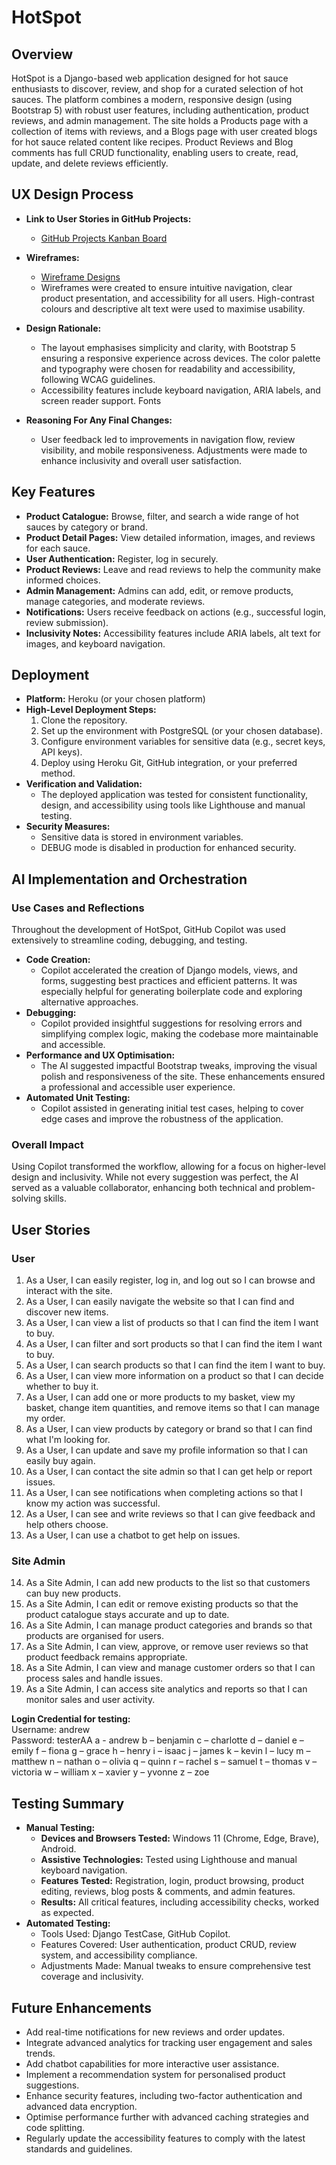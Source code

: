 # HotSpot

## Overview
HotSpot is a Django-based web application designed for hot sauce enthusiasts to discover, review, and shop for a curated selection of hot sauces. The platform combines a modern, responsive design (using Bootstrap 5) with robust user features, including authentication, product reviews, and admin management. The site holds a Products page with a collection of items with reviews, and a Blogs page with user created blogs for hot sauce related content like recipes. Product Reviews and Blog comments has full CRUD functionality, enabling users to create, read, update, and delete reviews efficiently.

## UX Design Process

- **Link to User Stories in GitHub Projects:**
  - [GitHub Projects Kanban Board](https://github.com/yourusername/hotspot/projects)
- **Wireframes:**
  - [Wireframe Designs](https://linktowireframes.com)
  - Wireframes were created to ensure intuitive navigation, clear product presentation, and accessibility for all users. High-contrast colours and descriptive alt text were used to maximise usability.
- **Design Rationale:**
  - The layout emphasises simplicity and clarity, with Bootstrap 5 ensuring a responsive experience across devices. The color palette and typography were chosen for readability and accessibility, following WCAG guidelines.
  - Accessibility features include keyboard navigation, ARIA labels, and screen reader support.
  Fonts
  
- **Reasoning For Any Final Changes:**
  - User feedback led to improvements in navigation flow, review visibility, and mobile responsiveness. Adjustments were made to enhance inclusivity and overall user satisfaction.

## Key Features

- **Product Catalogue:** Browse, filter, and search a wide range of hot sauces by category or brand.
- **Product Detail Pages:** View detailed information, images, and reviews for each sauce.
- **User Authentication:** Register, log in securely.
- **Product Reviews:** Leave and read reviews to help the community make informed choices.
- **Admin Management:** Admins can add, edit, or remove products, manage categories, and moderate reviews.
- **Notifications:** Users receive feedback on actions (e.g., successful login, review submission).
- **Inclusivity Notes:** Accessibility features include ARIA labels, alt text for images, and keyboard navigation.

## Deployment

- **Platform:** Heroku (or your chosen platform)
- **High-Level Deployment Steps:**
  1. Clone the repository.
  2. Set up the environment with PostgreSQL (or your chosen database).
  3. Configure environment variables for sensitive data (e.g., secret keys, API keys).
  4. Deploy using Heroku Git, GitHub integration, or your preferred method.
- **Verification and Validation:**
  - The deployed application was tested for consistent functionality, design, and accessibility using tools like Lighthouse and manual testing.
- **Security Measures:**
  - Sensitive data is stored in environment variables.
  - DEBUG mode is disabled in production for enhanced security.

## AI Implementation and Orchestration

### Use Cases and Reflections

Throughout the development of HotSpot, GitHub Copilot was used extensively to streamline coding, debugging, and testing.

- **Code Creation:**
  - Copilot accelerated the creation of Django models, views, and forms, suggesting best practices and efficient patterns. It was especially helpful for generating boilerplate code and exploring alternative approaches.
- **Debugging:**
  - Copilot provided insightful suggestions for resolving errors and simplifying complex logic, making the codebase more maintainable and accessible.
- **Performance and UX Optimisation:**
  - The AI suggested impactful Bootstrap tweaks, improving the visual polish and responsiveness of the site. These enhancements ensured a professional and accessible user experience.
- **Automated Unit Testing:**
  - Copilot assisted in generating initial test cases, helping to cover edge cases and improve the robustness of the application.

### Overall Impact

Using Copilot transformed the workflow, allowing for a focus on higher-level design and inclusivity. While not every suggestion was perfect, the AI served as a valuable collaborator, enhancing both technical and problem-solving skills.

## User Stories

### User
1. As a User, I can easily register, log in, and log out so I can browse and interact with the site.
2. As a User, I can easily navigate the website so that I can find and discover new items.
3. As a User, I can view a list of products so that I can find the item I want to buy.
4. As a User, I can filter and sort products so that I can find the item I want to buy.
5. As a User, I can search products so that I can find the item I want to buy.
6. As a User, I can view more information on a product so that I can decide whether to buy it.
7. As a User, I can add one or more products to my basket, view my basket, change item quantities, and remove items so that I can manage my order.
8. As a User, I can view products by category or brand so that I can find what I'm looking for.
9. As a User, I can update and save my profile information so that I can easily buy again.
10. As a User, I can contact the site admin so that I can get help or report issues.
11. As a User, I can see notifications when completing actions so that I know my action was successful.
12. As a User, I can see and write reviews so that I can give feedback and help others choose.
13. As a User, I can use a chatbot to get help on issues.

### Site Admin
14. As a Site Admin, I can add new products to the list so that customers can buy new products.
15. As a Site Admin, I can edit or remove existing products so that the product catalogue stays accurate and up to date.
16. As a Site Admin, I can manage product categories and brands so that products are organised for users.
17. As a Site Admin, I can view, approve, or remove user reviews so that product feedback remains appropriate.
18. As a Site Admin, I can view and manage customer orders so that I can process sales and handle issues.
19. As a Site Admin, I can access site analytics and reports so that I can monitor sales and user activity.

**Login Credential for testing:**  
Username: andrew  
Password: testerAA
a - andrew
b – benjamin
c – charlotte
d – daniel
e – emily
f – fiona
g – grace
h – henry
i – isaac
j – james
k – kevin
l – lucy
m – matthew
n – nathan
o – olivia
q – quinn
r – rachel
s – samuel
t – thomas
v – victoria
w – william
x – xavier
y – yvonne
z – zoe

## Testing Summary

- **Manual Testing:**
  - **Devices and Browsers Tested:** Windows 11 (Chrome, Edge, Brave), Android.
  - **Assistive Technologies:** Tested using Lighthouse and manual keyboard navigation.
  - **Features Tested:** Registration, login, product browsing, product editing, reviews, blog posts & comments, and admin features.
  - **Results:** All critical features, including accessibility checks, worked as expected.
- **Automated Testing:**
  - Tools Used: Django TestCase, GitHub Copilot.
  - Features Covered: User authentication, product CRUD, review system, and accessibility compliance.
  - Adjustments Made: Manual tweaks to ensure comprehensive test coverage and inclusivity.

## Future Enhancements

- Add real-time notifications for new reviews and order updates.
- Integrate advanced analytics for tracking user engagement and sales trends.
- Add chatbot capabilities for more interactive user assistance.
- Implement a recommendation system for personalised product suggestions.
- Enhance security features, including two-factor authentication and advanced data encryption.
- Optimise performance further with advanced caching strategies and code splitting.
- Regularly update the accessibility features to comply with the latest standards and guidelines.